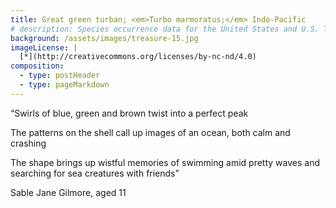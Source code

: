 ```yaml
---
title: Great green turban; <em>Turbo marmoratus;</em> Indo-Pacific
# description: Species occurrence data for the United States and U.S. Territories.
background: /assets/images/treasure-15.jpg
imageLicense: |
  [*](http://creativecommons.org/licenses/by-nc-nd/4.0)
composition:
  - type: postHeader
  - type: pageMarkdown
---
```


“Swirls of blue, green and brown twist into a perfect peak

The patterns on the shell call up images of an ocean, both calm and crashing

The shape brings up wistful memories of swimming amid pretty waves and searching for sea creatures with friends”

Sable Jane Gilmore, aged 11